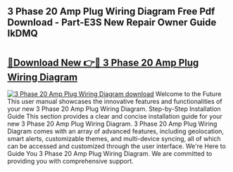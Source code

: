 ## 3 Phase 20 Amp Plug Wiring Diagram Free Pdf Download - Part-E3S New Repair Owner Guide IkDMQ

# <h2><a href="http://dfhj5u.blite.top/?on=3+Phase+20+Amp+Plug+Wiring+Diagram">🔗Download New 👉🔴 3 Phase 20 Amp Plug Wiring Diagram</a></h2>

[![3 Phase 20 Amp Plug Wiring Diagram download](https://i.imgur.com/lujVjoI.png)](http://dfhj5u.blite.top/?on=3+Phase+20+Amp+Plug+Wiring+Diagram)
Welcome to the Future This user manual showcases the innovative features and functionalities of your new 3 Phase 20 Amp Plug Wiring Diagram. Step-by-Step Installation Guide This section provides a clear and concise installation guide for your new 3 Phase 20 Amp Plug Wiring Diagram. 3 Phase 20 Amp Plug Wiring Diagram comes with an array of advanced features, including geolocation, smart alerts, customizable themes, and multi-device syncing, all of which can be accessed and customized through the user interface. We're Here to Guide You 3 Phase 20 Amp Plug Wiring Diagram. We are committed to providing you with comprehensive support.
